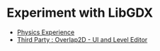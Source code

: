 # Experiment with LibGDX

* [Physics Experience](physics-exp.md)
* [Third Party : Overlap2D - UI and Level Editor](overlap2d.md)
